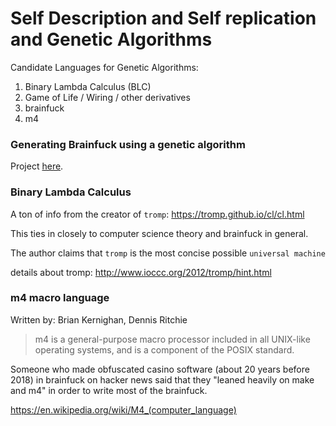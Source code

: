# Self Description and Self replication and Genetic Algorithms



Candidate Languages for Genetic Algorithms:

1. Binary Lambda Calculus (BLC)
1. Game of Life / Wiring / other derivatives
1. brainfuck
1. m4


### Generating Brainfuck using a genetic algorithm

Project [here](http://lapinozz.github.io/project/2016/03/27/generating-brainfuck-code-using-genetic-algorithm.html).




### Binary Lambda Calculus 

A ton of info from the creator of `tromp`: https://tromp.github.io/cl/cl.html

This ties in closely to computer science theory and brainfuck in general.

The author claims that `tromp` is the most concise possible `universal machine`

details about tromp: http://www.ioccc.org/2012/tromp/hint.html



### m4 macro language

Written by: Brian Kernighan, Dennis Ritchie

> m4 is a general-purpose macro processor included in all UNIX-like operating systems, and is a component of the POSIX standard.

Someone who made obfuscated casino software (about 20 years before 2018) in brainfuck on hacker news said that they "leaned heavily on make and m4" in order to write most of the brainfuck.

https://en.wikipedia.org/wiki/M4_(computer_language)